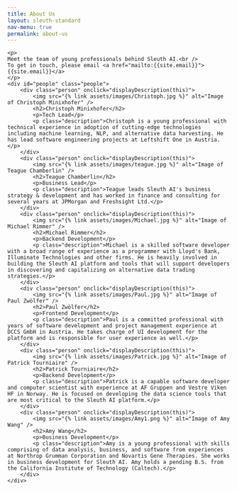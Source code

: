 ```yaml
---
title: About Us
layout: sleuth-standard
nav-menu: true
permalink: about-us
---
```


<!-- Main -->
<div id="main" class="center about-us inner">

    <p>
    Meet the team of young professionals behind Sleuth AI.<br />
    To get in touch, please email <a href="mailto:{{site.email}}">{{site.email}}</a>
    </p>
    <div id="people" class="people">
        <div class="person" onclick="displayDescription(this)">
            <img src="{% link assets/images/Christoph.jpg %}" alt="Image of Christoph Minixhofer" />
            <h2>Christoph Minixhofer</h2>
            <p>Tech Lead</p>
            <p class="description">Christoph is a young professional with technical experience in adoption of cutting-edge technologies including machine learning, NLP, and alternative data harvesting. He has lead software engineering projects at Leftshift One in Austria.</p>
        </div>
        <div class="person" onclick="displayDescription(this)">
            <img src="{% link assets/images/teague.jpg %}" alt="Image of Teague Chamberlin" />
            <h2>Teague Chamberlin</h2>
            <p>Business Lead</p>
            <p class="description">Teague leads Sleuth AI's business strategy & development and has worked in finance and consulting for several years at JPMorgan and Freshsight Ltd.</p>
        </div>
        <div class="person" onclick="displayDescription(this)">
            <img src="{% link assets/images/Michael.jpg %}" alt="Image of Michael Rimmer" />
            <h2>Michael Rimmer</h2>
            <p>Backend Development</p>
            <p class="description">Michael is a skilled software developer with a broad range of experience as a programmer with Lloyd's Bank, Illuminate Technologies and other firms. He is heavily involved in building the Sleuth AI platform and tools that will support developers in discovering and capitalizing on alternative data trading strategies.</p>
        </div>
        <div class="person" onclick="displayDescription(this)">
            <img src="{% link assets/images/Paul.jpg %}" alt="Image of Paul Zwölfer" />
            <h2>Paul Zwölfer</h2>
            <p>Frontend Development</p>
            <p class="description">Paul is a committed professional with years of software development and project management experience at DCCS GmbH in Austria. He takes charge of UI development for the platform and is responsible for user experience as well.</p>
        </div>
        <div class="person" onclick="displayDescription(this)">
            <img src="{% link assets/images/Patrick.jpg %}" alt="Image of Patrick Tourniaire" />
            <h2>Patrick Tourniaire</h2>
            <p>Backend Development</p>
            <p class="description">Patrick is a capable software developer and computer scientist with experience at AF Gruppen and Vestre Viken HF in Norway. He is focused on developing the data science tools that are most critical to the Sleuth AI platform.</p>
        </div>
        <div class="person" onclick="displayDescription(this)">
            <img src="{% link assets/images/Amy1.png %}" alt="Image of Amy Wang" />
            <h2>Amy Wang</h2>
            <p>Business Development</p>
            <p class="description">Amy is a young professional with skills comprising of data analysis, business, and software from experiences at Northrop Grumman Corporation and Novartis Gene Therapies. She works in business development for Sleuth AI. Amy holds a pending B.S. from the California Institute of Technology (Caltech).</p>
        </div>
    </div>

</div>
